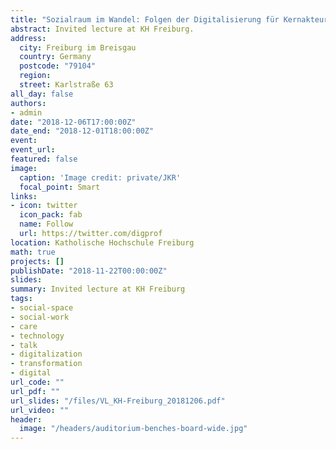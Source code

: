 ```yaml
---
title: "Sozialraum im Wandel: Folgen der Digitalisierung für Kernakteure des Sozial- und Gesundheitswesens und mögliche Antworten aus Hochschulsicht"
abstract: Invited lecture at KH Freiburg.
address:
  city: Freiburg im Breisgau
  country: Germany
  postcode: "79104"
  region:
  street: Karlstraße 63
all_day: false
authors:
- admin
date: "2018-12-06T17:00:00Z"
date_end: "2018-12-01T18:00:00Z"
event:
event_url:
featured: false
image:
  caption: 'Image credit: private/JKR'
  focal_point: Smart
links:
- icon: twitter
  icon_pack: fab
  name: Follow
  url: https://twitter.com/digprof
location: Katholische Hochschule Freiburg
math: true
projects: []
publishDate: "2018-11-22T00:00:00Z"
slides:
summary: Invited lecture at KH Freiburg
tags:
- social-space
- social-work
- care
- technology
- talk
- digitalization
- transformation
- digital
url_code: ""
url_pdf: ""
url_slides: "/files/VL_KH-Freiburg_20181206.pdf"
url_video: ""
header:
  image: "/headers/auditorium-benches-board-wide.jpg"
---
```

